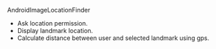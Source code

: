 AndroidImageLocationFinder

* Ask location permission.
* Display landmark location.
* Calculate distance between user and selected landmark using gps.

<a href="https://media.giphy.com/media/cmyo2bBCoynSIQ02mI/giphy.gif"/></a>
